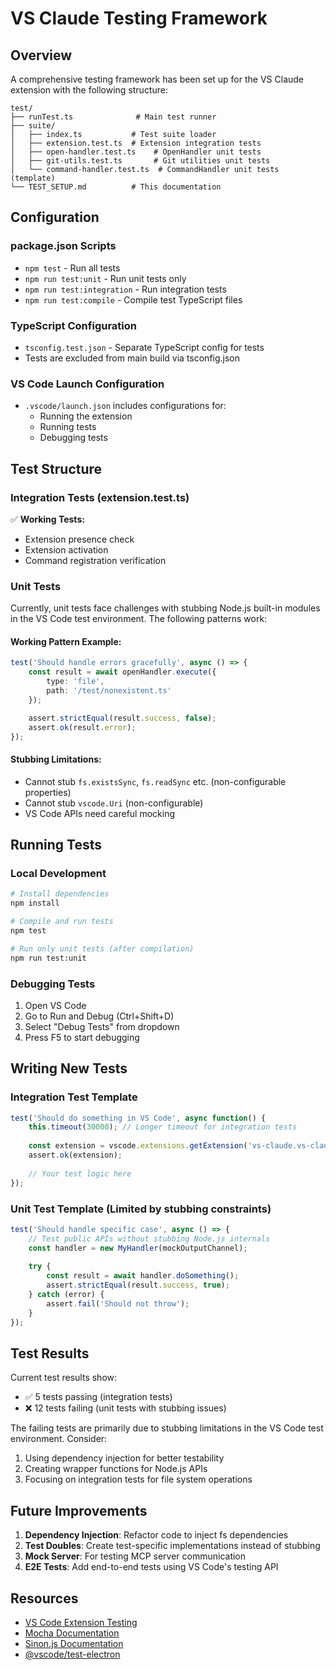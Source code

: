 # VS Claude Testing Framework

## Overview

A comprehensive testing framework has been set up for the VS Claude extension with the following structure:

```
test/
├── runTest.ts              # Main test runner
├── suite/
│   ├── index.ts           # Test suite loader
│   ├── extension.test.ts  # Extension integration tests
│   ├── open-handler.test.ts    # OpenHandler unit tests
│   ├── git-utils.test.ts       # Git utilities unit tests
│   └── command-handler.test.ts  # CommandHandler unit tests (template)
└── TEST_SETUP.md          # This documentation
```

## Configuration

### package.json Scripts
- `npm test` - Run all tests
- `npm run test:unit` - Run unit tests only
- `npm run test:integration` - Run integration tests
- `npm run test:compile` - Compile test TypeScript files

### TypeScript Configuration
- `tsconfig.test.json` - Separate TypeScript config for tests
- Tests are excluded from main build via tsconfig.json

### VS Code Launch Configuration
- `.vscode/launch.json` includes configurations for:
  - Running the extension
  - Running tests
  - Debugging tests

## Test Structure

### Integration Tests (extension.test.ts)
✅ **Working Tests:**
- Extension presence check
- Extension activation
- Command registration verification

### Unit Tests
Currently, unit tests face challenges with stubbing Node.js built-in modules in the VS Code test environment. The following patterns work:

#### Working Pattern Example:
```typescript
test('Should handle errors gracefully', async () => {
    const result = await openHandler.execute({
        type: 'file',
        path: '/test/nonexistent.ts'
    });

    assert.strictEqual(result.success, false);
    assert.ok(result.error);
});
```

#### Stubbing Limitations:
- Cannot stub `fs.existsSync`, `fs.readSync` etc. (non-configurable properties)
- Cannot stub `vscode.Uri` (non-configurable)
- VS Code APIs need careful mocking

## Running Tests

### Local Development
```bash
# Install dependencies
npm install

# Compile and run tests
npm test

# Run only unit tests (after compilation)
npm run test:unit
```

### Debugging Tests
1. Open VS Code
2. Go to Run and Debug (Ctrl+Shift+D)
3. Select "Debug Tests" from dropdown
4. Press F5 to start debugging

## Writing New Tests

### Integration Test Template
```typescript
test('Should do something in VS Code', async function() {
    this.timeout(30000); // Longer timeout for integration tests
    
    const extension = vscode.extensions.getExtension('vs-claude.vs-claude');
    assert.ok(extension);
    
    // Your test logic here
});
```

### Unit Test Template (Limited by stubbing constraints)
```typescript
test('Should handle specific case', async () => {
    // Test public APIs without stubbing Node.js internals
    const handler = new MyHandler(mockOutputChannel);
    
    try {
        const result = await handler.doSomething();
        assert.strictEqual(result.success, true);
    } catch (error) {
        assert.fail('Should not throw');
    }
});
```

## Test Results

Current test results show:
- ✅ 5 tests passing (integration tests)
- ❌ 12 tests failing (unit tests with stubbing issues)

The failing tests are primarily due to stubbing limitations in the VS Code test environment. Consider:
1. Using dependency injection for better testability
2. Creating wrapper functions for Node.js APIs
3. Focusing on integration tests for file system operations

## Future Improvements

1. **Dependency Injection**: Refactor code to inject fs dependencies
2. **Test Doubles**: Create test-specific implementations instead of stubbing
3. **Mock Server**: For testing MCP server communication
4. **E2E Tests**: Add end-to-end tests using VS Code's testing API

## Resources

- [VS Code Extension Testing](https://code.visualstudio.com/api/working-with-extensions/testing-extension)
- [Mocha Documentation](https://mochajs.org/)
- [Sinon.js Documentation](https://sinonjs.org/)
- [@vscode/test-electron](https://www.npmjs.com/package/@vscode/test-electron)